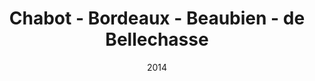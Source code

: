 ---
title: 'Chabot - Bordeaux - Beaubien - de Bellechasse'
date: '2014'
type: ruelle_verte
district: 'Rosemont'
fill: [{"lat":45.544289,"lng":-73.595529},{"lat":45.544871,"lng":-73.595019},{"lat":45.543316,"lng":-73.591774},{"lat":45.542692,"lng":-73.592273},{"lat":45.543834,"lng":-73.594703},{"lat":45.544089,"lng":-73.5951}]
---